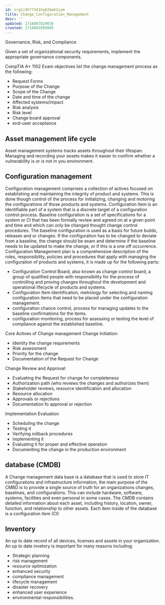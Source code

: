 ```yaml
---
id: zrg1i957f341kq62bwb1iym
title: Change_Configuration_Management
desc: ''
updated: 1716087829038
created: 1716081995085
---
```


Governance, Risk, and Compliance

Given a set of organizational security requirements, implement the
appropriate governance components.

CompTIA A+ 1102 Exam objectives list the change management process as the following:

- Request Forms
- Purpose of the Change
- Scope of the Change
- Date and time of the change
- Affected systems/impact
- Risk analysis
- Risk level
- Change board approval
- end-user acceptance

## Asset management life cycle

Asset management systems tracks assets throughout their lifespan. Managing and recording your assets makes it easier to confirm whether a vulnerability is or is not in you environment.

## Configuration management

Configuration management comprises a collection of actives focused on establishing and maintaining the integrity of product and systems. This is done though control of the process for initializing, changing and motoring the configurations of those products and systems.
Configuration Item is an identifiable part of a system that is a discrete target of a configuration control process.
Baseline configuration is a set of specifications for a system or CI that has been formally review and agreed on at a given point and time and which can only be changed thought change control procedures. The baseline configuration is used as a basis for future builds, releases and or changes.
If the configuration has to be changed to deviate from a baseline, the change should be exam and determine if the baseline needs to be updated to make the change, or if this is a one off occurrence.
Configuration Management plan is a comprehensive description of the roles, responsibility, policies and procedures that apply with managing the configuration of products and systems, it is made up for the following parts:

- Configuration Control Board, also known as change control board, a group of qualified people with responsibility for the process of controlling and proving changes throughout the development and operational lifecycle of products and systems.
- Configuration Item Identification, metrology for selecting and naming configuration items that need to be placed under the configuration management.
- configuration chance control, process for managing updates to the baseline confirmations for the items.
- configuration monitoring, process for assessing or testing the level of compliance against the established baseline.

Core Actives of Change management
Change Initiation:

- Identity the change requirements
- Risk assessment
- Priority for the change
- Documentation of the Request for Change

Change Review and Approval:

- Evaluating the Request for change for completeness
- Authorization path (who reviews the changes and authorizes them)
- Stakeholder reviews, resource identification and allocation
- Resource allocation
- Approvals or rejections
- Documentation fo approval or rejection

Implementation Evaluation

- Scheduling the change
- Testing it
- Verifying rollback procedures
- implementing it
- Evaluating it for proper and effective operation
- Documenting the change in the production environment

## database (CMDB)

 A Change management data base is a database that is used to store IT configurations and infrastructure information, the main purpose of the CMBD is to provide a single source of truth for an organizations changes, baselines, and configurations. This can include hardware, software, systems, facilities and even personal in some cases. The CMDB contains detailed information about each asset, including history, location, owner, function, and relationship to other assets. Each item inside of the database is a configuration item (CI)

## Inventory

An up to date record of all devices, licenses and assets in your organization. An up to date invetory is important for many reasons including:

- Strategic planning
- risk management
- resource optimization
- enhanced security
- compliance management
- lifecycle management
- disaster recovery
- enhanced user experience
- environmental responsibilities.